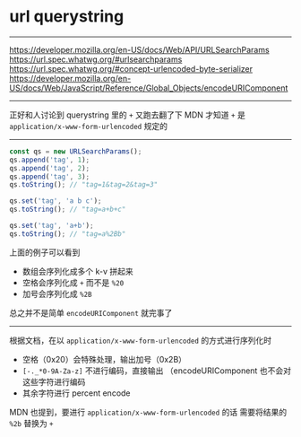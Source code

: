 # url querystring

---

https://developer.mozilla.org/en-US/docs/Web/API/URLSearchParams
https://url.spec.whatwg.org/#urlsearchparams
https://url.spec.whatwg.org/#concept-urlencoded-byte-serializer
https://developer.mozilla.org/en-US/docs/Web/JavaScript/Reference/Global_Objects/encodeURIComponent

---

正好和人讨论到 querystring 里的 `+`
又跑去翻了下 MDN
才知道 `+` 是 `application/x-www-form-urlencoded` 规定的

---

```javascript
const qs = new URLSearchParams();
qs.append('tag', 1);
qs.append('tag', 2);
qs.append('tag', 3);
qs.toString(); // "tag=1&tag=2&tag=3"

qs.set('tag', 'a b c');
qs.toString(); // "tag=a+b+c"

qs.set('tag', 'a+b');
qs.toString(); // "tag=a%2Bb"

```

上面的例子可以看到

- 数组会序列化成多个 k-v 拼起来
- 空格会序列化成 `+` 而不是 `%20`
- 加号会序列化成 `%2B`

总之并不是简单 `encodeURIComponent` 就完事了

---

根据文档，在以 `application/x-www-form-urlencoded` 的方式进行序列化时

- 空格（0x20）会特殊处理，输出加号（0x2B）
- `[-._*0-9A-Za-z]` 不进行编码，直接输出
	（encodeURIComponent 也不会对这些字符进行编码
- 其余字符进行 percent encode

MDN 也提到，要进行 `application/x-www-form-urlencoded` 的话
需要将结果的 `%2b` 替换为 `+`
